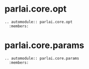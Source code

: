 # parlai.core.opt
```{eval-rst}
.. automodule:: parlai.core.opt
  :members:
```

# parlai.core.params
```{eval-rst}
.. automodule:: parlai.core.params
  :members:
```

